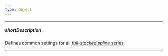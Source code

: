 ```yaml
---
type: Object
---
```

---
##### shortDescription
Defines common settings for all [*full-stacked spline* series](/api-reference/20%20Data%20Visualization%20Widgets/dxChart/5%20Series%20Types/FullStackedSplineSeries '/Documentation/ApiReference/Data_Visualization_Widgets/dxChart/Series_Types/FullStackedSplineSeries/').

---
